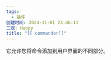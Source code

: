 ```yaml
---
tags:
  - 插件
创建时间: 2024-11-01 23:46:13
三观: Happy
title: "[[ commander]]"
---
```

它允许您将命令添加到用户界面的不同部分。
